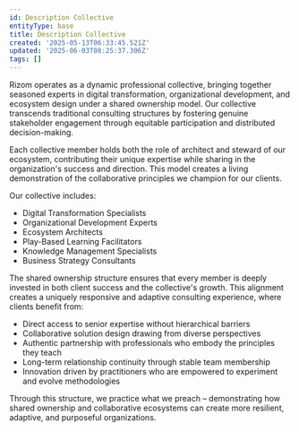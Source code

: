 ```yaml
---
id: Description Collective
entityType: base
title: Description Collective
created: '2025-05-13T06:33:45.521Z'
updated: '2025-06-03T08:25:37.306Z'
tags: []
---
```

Rizom operates as a dynamic professional collective, bringing together seasoned experts in digital transformation, organizational development, and ecosystem design under a shared ownership model. Our collective transcends traditional consulting structures by fostering genuine stakeholder engagement through equitable participation and distributed decision-making.

Each collective member holds both the role of architect and steward of our ecosystem, contributing their unique expertise while sharing in the organization's success and direction. This model creates a living demonstration of the collaborative principles we champion for our clients.

Our collective includes:

* Digital Transformation Specialists
* Organizational Development Experts
* Ecosystem Architects
* Play-Based Learning Facilitators
* Knowledge Management Specialists
* Business Strategy Consultants

The shared ownership structure ensures that every member is deeply invested in both client success and the collective's growth. This alignment creates a uniquely responsive and adaptive consulting experience, where clients benefit from:

* Direct access to senior expertise without hierarchical barriers
* Collaborative solution design drawing from diverse perspectives
* Authentic partnership with professionals who embody the principles they teach
* Long-term relationship continuity through stable team membership
* Innovation driven by practitioners who are empowered to experiment and evolve methodologies

Through this structure, we practice what we preach – demonstrating how shared ownership and collaborative ecosystems can create more resilient, adaptive, and purposeful organizations.
